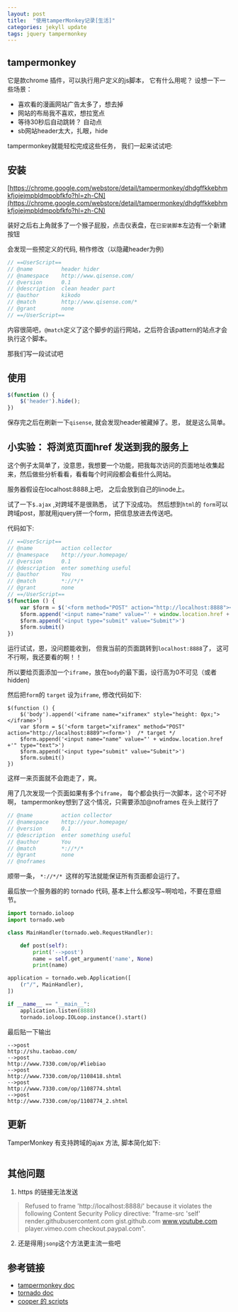 ```yaml
---
layout: post
title:  "使用tamperMonkey记录[生活]"
categories: jekyll update
tags: jquery tampermonkey
---
```


## tampermonkey 

它是款chrome 插件，可以执行用户定义的js脚本， 它有什么用呢？ 设想一下一些场景：

- 喜欢看的漫画网站广告太多了，想去掉
- 网站的布局我不喜欢，想拉宽点
- 等待30秒后自动跳转？ 自动点
- sb网站header太大，扎眼，hide

tampermonkey就能轻松完成这些任务， 我们一起来试试吧:

## 安装

[https://chrome.google.com/webstore/detail/tampermonkey/dhdgffkkebhmkfjojejmpbldmpobfkfo?hl=zh-CN](https://chrome.google.com/webstore/detail/tampermonkey/dhdgffkkebhmkfjojejmpbldmpobfkfo?hl=zh-CN)

装好之后右上角就多了一个猴子屁股，点击仪表盘，在`已安装脚本`左边有一个新建按钮

会发现一些预定义的代码, 稍作修改（以隐藏header为例)

```javascript
// ==UserScript==
// @name         header hider
// @namespace    http://www.qisense.com/
// @version      0.1
// @description  clean header part
// @author       kikodo
// @match        http://www.qisense.com/*
// @grant        none
// ==/UserScript==
```

内容很简吧，`@match`定义了这个脚步的运行网站，之后符合该pattern的站点才会执行这个脚本。

那我们写一段试试吧

## 使用

```javascript
$(function () {
	$('header').hide();
})
```

保存完之后在刷新一下`qisense`, 就会发现header被藏掉了。恩， 就是这么简单。

## 小实验： 将浏览页面href 发送到我的服务上

这个例子太简单了，没意思，我想要一个功能，把我每次访问的页面地址收集起来，然后做些分析看看，看看每个时间段都会看些什么网站。

服务器假设在localhost:8888上吧， 之后会放到自己的linode上。

试了一下`$.ajax` ,对跨域不是很熟悉， 试了下没成功。 然后想到`html`的 `form`可以跨域post，那就用jquery拼一个form，把信息放进去传送吧。

代码如下:

```javascript
// ==UserScript==
// @name         action collector
// @namespace    http://your.homepage/
// @version      0.1
// @description  enter something useful
// @author       You
// @match        *://*/*
// @grant        none
// ==/UserScript==
$(function () {    
    var $form = $('<form method="POST" action="http://localhost:8888"><form>')
    $form.append('<input name="name" value="' + window.location.href +'" type="text">')
    $form.append('<input type="submit" value="Submit">')
    $form.submit()
})
```

运行试试，恩，没问题能收到， 但我当前的页面跳转到`localhost:8888`了， 这可不行啊，我还要看的啊！！

所以要给页面添加一个`iframe`，放在`body`的最下面，设行高为0不可见（或者 hidden)

然后把`form`的 `target` 设为`iframe`, 修改代码如下:

```
$(function () {    
    $('body').append('<iframe name="xiframex" style="height: 0px;"></iframe>')
    var $form = $('<form target="xiframex" method="POST" action="http://localhost:8889"><form>')  /* target */
    $form.append('<input name="name" value="' + window.location.href +'" type="text">')
    $form.append('<input type="submit" value="Submit">')
    $form.submit()
})
```

这样一来页面就不会跑走了，爽。

用了几次发现一个页面如果有多个`iframe`， 每个都会执行一次脚本，这个可不好啊， tampermonkey想到了这个情况，只需要添加@noframes 在头上就行了

```javascript
// @name         action collector
// @namespace    http://your.homepage/
// @version      0.1
// @description  enter something useful
// @author       You
// @match        *://*/*
// @grant        none
// @noframes
```

顺带一条， `*://*/* `这样的写法就能保证所有页面都会运行了。

最后放一个服务器的的 tornado 代码, 基本上什么都没写~啊哈哈，不要在意细节。

```python
import tornado.ioloop
import tornado.web

class MainHandler(tornado.web.RequestHandler):

	def post(self):
		print('-->post')
		name = self.get_argument('name', None)
		print(name)

application = tornado.web.Application([
	(r"/", MainHandler),
])

if __name__ == "__main__":
	application.listen(8888)
	tornado.ioloop.IOLoop.instance().start()
```

最后贴一下输出 

```
-->post
http://shu.taobao.com/
-->post
http://www.7330.com/op/#liebiao
-->post
http://www.7330.com/op/1108418.shtml
-->post
http://www.7330.com/op/1108774.shtml
-->post
http://www.7330.com/op/1108774_2.shtml
```

## 更新
TamperMonkey 有支持跨域的ajax 方法, 脚本简化如下:

```javascript

```
## 其他问题

1. https 的链接无法发送 

>Refused to frame 'http://localhost:8888/' because it violates the following Content Security Policy directive: "frame-src 'self' render.githubusercontent.com gist.github.com www.youtube.com player.vimeo.com checkout.paypal.com".

2. 还是得用`jsonp`这个方法更主流一些吧

## 参考链接

- [tampermonkey doc](http://tampermonkey.net/documentation.php#_grant)
- [tornado doc](http://www.tornadoweb.cn/documentation#_7)
- [cooper 的 scripts](https://github.com/CooperLuan/tmonkey-script)
